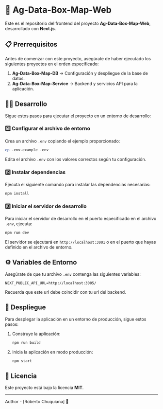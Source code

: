 # 📌 Ag-Data-Box-Map-Web

Este es el repositorio del frontend del proyecto **Ag-Data-Box-Map-Web**, desarrollado con **Next.js**.

## 📋 Prerrequisitos

Antes de comenzar con este proyecto, asegúrate de haber ejecutado los siguientes proyectos en el orden especificado:

1. **Ag-Data-Box-Map-DB** → Configuración y despliegue de la base de datos.
2. **Ag-Data-Box-Map-Service** → Backend y servicios API para la aplicación.

## 🧑‍💻 Desarrollo

Sigue estos pasos para ejecutar el proyecto en un entorno de desarrollo:

### 1️⃣ Configurar el archivo de entorno

Crea un archivo `.env` copiando el ejemplo proporcionado:

```bash
cp .env.example .env
```

Edita el archivo `.env` con los valores correctos según tu configuración.

### 2️⃣ Instalar dependencias

Ejecuta el siguiente comando para instalar las dependencias necesarias:

```bash
npm install
```

### 3️⃣ Iniciar el servidor de desarrollo

Para iniciar el servidor de desarrollo en el puerto especificado en el archivo `.env`, ejecuta:

```bash
npm run dev
```

El servidor se ejecutará en `http://localhost:3001` o en el puerto que hayas definido en el archivo de entorno.

## ⚙️ Variables de Entorno

Asegúrate de que tu archivo `.env` contenga las siguientes variables:

```env
NEXT_PUBLIC_API_URL=http://localhost:3005/
```

Recuerda que este url debe coincidir con tu url del backend.

## 🚀 Despliegue

Para desplegar la aplicación en un entorno de producción, sigue estos pasos:

1. Construye la aplicación:

   ```bash
   npm run build
   ```

2. Inicia la aplicación en modo producción:

   ```bash
   npm start
   ```

## 📜 Licencia

Este proyecto está bajo la licencia **MIT**.

---

Author - [Roberto Chuquiana] 🚀

